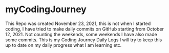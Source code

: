 # myCodingJourney
This Repo was created November 23, 2021, this is not when I started coding, I have tried to make daily commits on GitHub starting from October 12, 2021. 
Not counting the weekends, some weekends I have also made some commits.  This is my Coding Journey Daily Logs
I will try to keep this up to date on my daily progress what I am learning etc.
